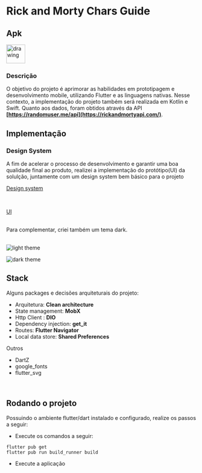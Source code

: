 # Rick and Morty Chars Guide
## Apk
<a href="https://github.com/eduardo-and/rick_and_morty_chars_guide/raw/master/apk/rick-and-morty-chars-guide.apk">
<img src="https://cdn-icons-png.flaticon.com/128/10009/10009249.png" alt="drawing" width="50"/></a>

### Descrição

O objetivo do projeto é aprimorar as habilidades em prototipagem e desenvolvimento mobile, utilizando Flutter e as linguagens nativas. Nesse contexto, a implementação do projeto também será realizada em Kotlin e Swift. Quanto aos dados, foram obtidos através da API **[https://randomuser.me/api](https://rickandmortyapi.com/)**.

## Implementação
### Design System
A fim de acelerar o processo de desenvolvimento e garantir uma boa qualidade final ao produto,
realizei a implementação do protótipo(UI) da solulção, juntamente com um design system bem básico para o projeto

[Design system](https://www.figma.com/file/eMMnfCyK8EG5yP8TbTWrOf/Rick-and-morty-app?type=design&node-id=1-5&mode=design)

<br>

[UI](https://www.figma.com/file/eMMnfCyK8EG5yP8TbTWrOf/Rick-and-morty-app?type=design&node-id=0%3A1&mode=design&t=ev7UnyCV1HP9Mvxx-1)

<br>
Para complementar, criei também um tema dark.
<br><br>

![light theme](https://github.com/eduardo-and/rick_and_morty_chars_guide/assets/20565180/675c48b8-92a8-4a52-9787-d99b26ee1f6b)

![dark theme](https://github.com/eduardo-and/rick_and_morty_chars_guide/assets/20565180/536c4f32-4f1e-41e4-b369-021ee6c6795c)

## Stack
Alguns packages e decisões arquiteturais do projeto:

  - Arquitetura: **Clean architecture**
  - State management: **MobX**
  - Http Client : **DIO**
  - Dependency injection: **get_it**
  - Routes: **Flutter Navigator**
  - Local data store: **Shared Preferences**
  
  Outros
   - DartZ
   - google_fonts
   - flutter_svg

</br>

## Rodando o projeto

Possuindo o ambiente flutter/dart instalado e configurado, realize os passos a seguir:
- Execute os comandos a seguir:

```
flutter pub get
flutter pub run build_runner build 
```
- Execute a aplicação

